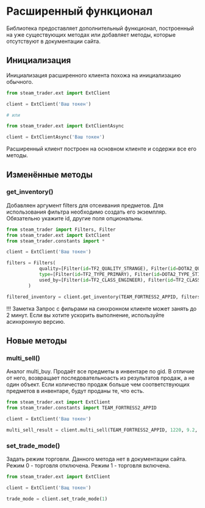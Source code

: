# Расширенный функционал
Библиотека предоставляет дополнительный функционал, построенный на уже существующих методах или добавляет методы, которые отсутствуют в документации сайта.

## Инициализация
Инициализация расширенного клиента похожа на инициализацию обычного.
```python
from steam_trader.ext import ExtClient

client = ExtClient('Ваш токен')

# или

from steam_trader.ext import ExtClientAsync

client = ExtClientAsync('Ваш токен')
```

Расширенный клиент построен на основном клиенте и содержи все его методы.

## Изменённые методы

### get_inventory()
Добавляен аргумент filters для отсеивания предметов.
Для использования фильтра необходимо создать его экземпляр. Обязательно укажите id, другие поля опциональны.
```python
from steam_trader import Filters, Filter
from steam_trader.ext import ExtClient
from steam_trader.constants import *

client = ExtClient('Ваш токен')

filters = Filters(
            quality=[Filter(id=TF2_QUALITY_STRANGE), Filter(id=DOTA2_QUALITY_ELDER)],
            type=[Filter(id=TF2_TYPE_PRIMARY), Filter(id=DOTA2_TYPE_STICKER)],
            used_by=[Filter(id=TF2_CLASS_ENGINEER), Filter(id=TF2_CLASS_SCOUT)]
        )

filtered_inventory = client.get_inventory(TEAM_FORTRESS2_APPID, filters=filters)
```

!!! Заметка
    Запрос с фильрами на синхронном клиенте может занять до 2 минут.
    Если вы хотите ускорить выполнение, используйте асинхронную версию.

## Новые методы

### multi_sell()
Аналог multi_buy. Продаёт все предметы в инвентаре по gid. В отличие от него, возвращает последовательноасть из результатов продаж, а не один объект.
Если количество продаж больше чем соответствующих предметов в инвентаре, будут проданы те, что есть.
```python
from steam_trader.ext import ExtClient
from steam_trader.constants import TEAM_FORTRESS2_APPID

client = ExtClient('Ваш токен')

multi_sell_result = client.multi_sell(TEAM_FORTRESS2_APPID, 1220, 9.2, 10)
```

### set_trade_mode()
Задать режим торговли. Данного метода нет в документации сайта.
Режим 0 - торговля отключена. Режим 1 - торговля включена.
```python
from steam_trader.ext import ExtClient

client = ExtClient('Ващ токен')

trade_mode = client.set_trade_mode(1)
```